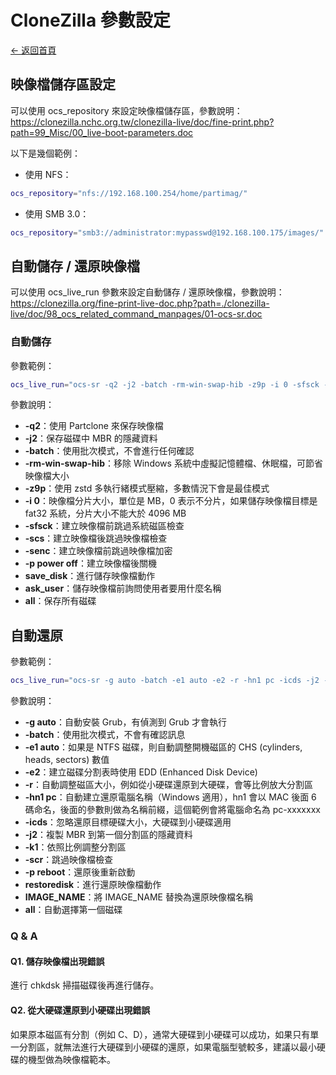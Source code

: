 # CloneZilla 參數設定

[← 返回首頁](./)

## 映像檔儲存區設定

可以使用 ocs_repository 來設定映像檔儲存區，參數說明：
<https://clonezilla.nchc.org.tw/clonezilla-live/doc/fine-print.php?path=99_Misc/00_live-boot-parameters.doc>

以下是幾個範例：

* 使用 NFS：

```bash
ocs_repository="nfs://192.168.100.254/home/partimag/"
```

* 使用 SMB 3.0：

```bash
ocs_repository="smb3://administrator:mypasswd@192.168.100.175/images/"
```

## 自動儲存 / 還原映像檔

可以使用 ocs_live_run 參數來設定自動儲存 / 還原映像檔，參數說明：<https://clonezilla.org/fine-print-live-doc.php?path=./clonezilla-live/doc/98_ocs_related_command_manpages/01-ocs-sr.doc>

### 自動儲存

參數範例：

```bash
ocs_live_run="ocs-sr -q2 -j2 -batch -rm-win-swap-hib -z9p -i 0 -sfsck -scs -senc -p poweroff savedisk ask_user all"
```

參數說明：

* **-q2**：使用 Partclone 來保存映像檔
* **-j2**：保存磁碟中 MBR 的隱藏資料
* **-batch**：使用批次模式，不會進行任何確認
* **-rm-win-swap-hib**：移除 Windows 系統中虛擬記憶體檔、休眠檔，可節省映像檔大小
* **-z9p**：使用 zstd 多執行緒模式壓縮，多數情況下會是最佳模式
* **-i 0**：映像檔分片大小，單位是 MB，0 表示不分片，如果儲存映像檔目標是 fat32 系統，分片大小不能大於 4096 MB
* **-sfsck**：建立映像檔前跳過系統磁區檢查
* **-scs**：建立映像檔後跳過映像檔檢查
* **-senc**：建立映像檔前跳過映像檔加密
* **-p power off**：建立映像檔後關機
* **save_disk**：進行儲存映像檔動作
* **ask_user**：儲存映像檔前詢問使用者要用什麼名稱
* **all**：保存所有磁碟

## 自動還原

參數範例：

```bash
ocs_live_run="ocs-sr -g auto -batch -e1 auto -e2 -r -hn1 pc -icds -j2 -k1 -scr -p reboot restoredisk IMAGE_NAME all"
```

參數說明：

* **-g auto**：自動安裝 Grub，有偵測到 Grub 才會執行
* **-batch**：使用批次模式，不會有確認訊息
* **-e1 auto**：如果是 NTFS 磁碟，則自動調整開機磁區的 CHS (cylinders, heads, sectors) 數值
* **-e2**：建立磁碟分割表時使用 EDD (Enhanced Disk Device)
* **-r**：自動調整磁區大小，例如從小硬碟還原到大硬碟，會等比例放大分割區
* **-hn1 pc**：自動建立還原電腦名稱（Windows 適用），hn1 會以 MAC 後面 6 碼命名，後面的參數則做為名稱前綴，這個範例會將電腦命名為 pc-xxxxxxx
* **-icds**：忽略還原目標硬碟大小，大硬碟到小硬碟適用
* **-j2**：複製 MBR 到第一個分割區的隱藏資料
* **-k1**：依照比例調整分割區
* **-scr**：跳過映像檔檢查
* **-p reboot**：還原後重新啟動
* **restoredisk**：進行還原映像檔動作
* **IMAGE_NAME**：將 IMAGE_NAME 替換為還原映像檔名稱
* **all**：自動選擇第一個磁碟

### Q & A

#### Q1. 儲存映像檔出現錯誤

進行 chkdsk 掃描磁碟後再進行儲存。

#### Q2. 從大硬碟還原到小硬碟出現錯誤

如果原本磁區有分割（例如 C、D），通常大硬碟到小硬碟可以成功，如果只有單一分割區，就無法進行大硬碟到小硬碟的還原，如果電腦型號較多，建議以最小硬碟的機型做為映像檔範本。
